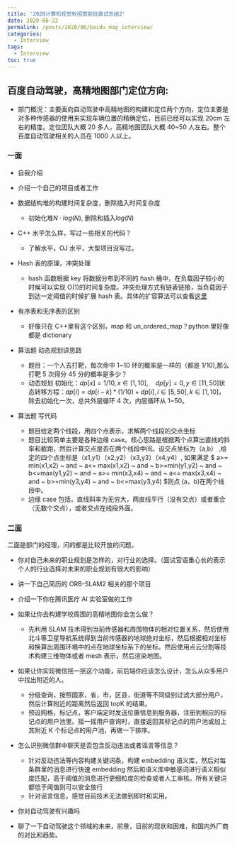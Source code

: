 ```yaml
---
title: '2020计算机视觉秋招提前批面试总结2'
date: 2020-06-22
permalink: /posts/2020/06/baidu_map_interview/
categories:
  - Interview
tags:
  - Interview
toc: true
---
```


## 百度自动驾驶，高精地图部门定位方向:

- 部门概况：主要面向自动驾驶中高精地图的构建和定位两个方向，定位主要是对多种传感器的使用来实现车辆位置的精确定位，目前已经可以实现 20cm 左右的精度。定位团队大概 20 多人，高精地图团队大概 40~50 人左右。整个百度自动驾驶相关的人员在 1000 人以上。

### 一面

- 自我介绍
- 介绍一个自己的项目或者工作
- 数据结构堆的构建时间复杂度，删除插入时间复杂度

  - 初始化堆$N\cdot log(N)$, 删除和插入$log(N)$

- C++ 水平怎么样，写过一些相关的代码？

  - 了解水平，OJ 水平，大型项目没写过。

- Hash 表的原理，冲突处理

  - hash 函数根据 key 将数据分布到不同的 hash 桶中，在负载因子较小的时候可以实现 O(1)的时间复杂度。冲突处理方式有链表链接，当负载因子到达一定阈值的时候扩展 hash 表。具体的扩容算法可以查看[这里](https://www.cnblogs.com/mfrbuaa/p/5245064.html)

- 有序表和无序表的区别

  - 好像只在 C++里有这个区别，map 和 un_ordered_map？python 里好像都是 dictionary

- 算法题 动态规划讲思路

  - 题目：一个人去打靶，每次命中 1~10 环的概率是一样的（都是 1/10),那么打靶 5 次得分 45 分的概率是多少？
  - 动态规划 初始化：$dp[x]=1/10 , x\in [1,10], \quad dp[y]=0 , y\in [11,50]$状态转移方程：$dp[i]= dp[i-k]* (1/10) + dp[i] , i\in [5,50], k\in [1,10]$，除去初始化一次，总共外层循环 4 次，内层循环从 1~50。

- 算法题 写代码
  - 题目给定两个线段，用四个点表示，求解两个线段的交点坐标
  - 题目比较简单主要是各种边缘 case。核心思路是根据两个点算出直线的斜率和截距，然后计算交点是否在两个线段中间。设交点坐标为（a,b） ,给定的四个点坐标是（x1,y1）（x2,y2）（x3,y3）（x4,y4）, 如果满足
    $ a>= min(x1,x2) ~ and ~ a<= max(x1,x2) ~ and ~ b>=min(y1,y2) ~ and ~ b<=max(y1,y2) ~  and ~ a>= min(x3,x4) ~ and ~ a<= max(x3,x4) ~ and ~ b>=min(y3,y4) ~ and ~ b<=max(y3,y4) $则点 (a，b)在两个线段中。
  - 边缘 case 包括，直线斜率为无穷大，两直线平行（没有交点）或者重合（无数个交点），或者交点在线段外面。

### 二面

二面是部门的经理，问的都是比较开放的问题。

- 你对自己未来的职业规划是怎样的，对行业的选择。（面试官语重心长的表示个人的行业选择对未来的职业规划有很大的影响）

- 讲一下自己简历的 ORB-SLAM2 相关的那个项目

- 介绍一下你在腾讯医疗 AI 实验室做的工作

- 如果让你去构建学校周围的高精地图你会怎么做？

  - 先利用 SLAM 技术得到当前传感器和周围物体的相对位置关系，然后使用北斗等卫星导航系统得到当前传感器的地球绝对坐标，然后根据相对坐标和换算出周围环境中的点在地球坐标系下的坐标。然后使用点云分割等技术构建三维物体或者 mesh 表示，然后渲染地图。

- 如果让你实现微信摇一摇这个功能，前后端你应该怎么设计，怎么从众多用户中找出附近的人。

  - 分级查询，按照国家，省，市，区县，街道等不同级别过滤大部分用户，然后计算附近的距离然后返回 topK 的结果。
  - 预设网格，标记点，客户端定时发送位置信息到服务器，注册到相应的标记点的用户池里。摇一摇用户查询时，直接返回其标记点的用户池或加上其附近 K 个标记点的用户池，再做一下排序。

- 怎么识别微信群中聊天是否包含反动违法或者谣言等信息？

  - 针对反动违法等内容构建关键词条，构建 embedding 语义库，然后对每条群里的消息进行快速 embedding 然后和语义库中敏感词进行语义相似度匹配，高于阈值的消息进行更细粒度的检查或者人工审核。所有关键词都低于阈值则可以安全放行
  - 针对谣言信息，感觉目前技术无法做到即时和实用。

- 你对自动驾驶有兴趣吗

- 聊了一下自动驾驶这个领域的未来，前景，目前的现状和困难，和国内外厂商的对比和趋势。
